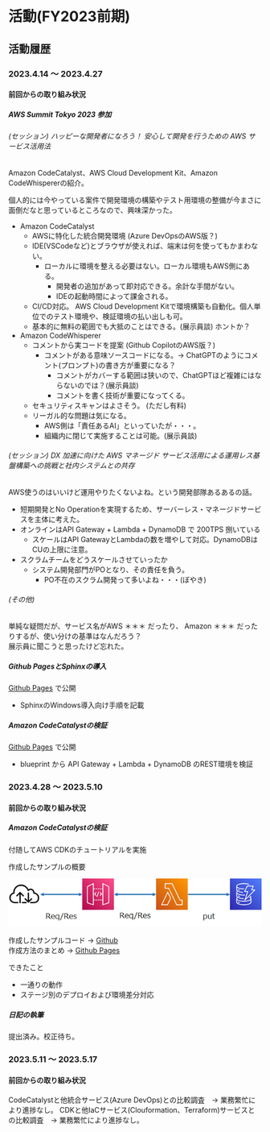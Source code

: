 # 活動(FY2023前期)

## 活動履歴

###  2023.4.14 ～ 2023.4.27

#### 前回からの取り組み状況

##### AWS Summit Tokyo 2023 参加

###### (セッション) ハッピーな開発者になろう！ 安心して開発を行うための AWS サービス活用法

Amazon CodeCatalyst、AWS Cloud Development Kit、Amazon CodeWhispererの紹介。  

個人的には今やっている案件で開発環境の構築やテスト用環境の整備が今まさに面倒だなと思っているところなので、興味深かった。

* Amazon CodeCatalyst
  * AWSに特化した統合開発環境 (Azure DevOpsのAWS版？) 
  * IDE(VSCodeなど)とブラウザが使えれば、端末は何を使ってもかまわない。
    * ローカルに環境を整える必要はない。ローカル環境もAWS側にある。
      * 開発者の追加があって即対応できる。余計な手間がない。
      * IDEの起動時間によって課金される。  
  * CI/CD対応。 AWS Cloud Development Kitで環境構築も自動化。個人単位でのテスト環境や、検証環境の払い出しも可。
  * 基本的に無料の範囲でも大抵のことはできる。(展示員談) ホントか？
* Amazon CodeWhisperer
  * コメントから実コードを提案 (Github CopilotのAWS版？)
    * コメントがある意味ソースコードになる。→ ChatGPTのようにコメント(プロンプト)の書き方が重要になる？ 
      * コメントがカバーする範囲は狭いので、ChatGPTほど複雑にはならないのでは？(展示員談) 
      * コメントを書く技術が重要になってくる。 
  * セキュリティスキャンはよさそう。 (ただし有料) 
  * リーガル的な問題は気になる。
    * AWS側は「責任あるAI」といっていたが・・・。
    * 組織内に閉じて実施することは可能。(展示員談)

###### (セッション) DX 加速に向けた AWS マネージド サービス活用による運用レス基盤構築への挑戦と社内システムとの共存

AWS使うのはいいけど運用やりたくないよね。という開発部隊あるあるの話。

* 短期開発とNo Operationを実現するため、サーバーレス・マネージドサービスを主体に考えた。
* オンラインはAPI Gateway + Lambda + DynamoDB で 200TPS 捌いている
  * スケールはAPI GatewayとLambdaの数を増やして対応。DynamoDBはCUの上限に注意。
* スクラムチームをどうスケールさせていったか
  * システム開発部門がPOとなり、その責任を負う。 
    * PO不在のスクラム開発って多いよね・・・(ぼやき)

###### (その他)

単純な疑問だが、サービス名がAWS ＊＊＊ だったり、 Amazon ＊＊＊ だったりするが、使い分けの基準はなんだろう？  
展示員に聞こうと思ったけど忘れた。

##### Github PagesとSphinxの導入

[Github Pages](https://kobayashim.github.io/tech_log/tech/sphinx.html) で公開

 * SphinxのWindows導入向け手順を記載

##### Amazon CodeCatalystの検証

[Github Pages](https://kobayashim.github.io/tech_log/aws/codecatalyst.html) で公開

 * blueprint から API Gateway + Lambda + DynamoDB のREST環境を検証

###  2023.4.28 ～ 2023.5.10

#### 前回からの取り組み状況

##### Amazon CodeCatalystの検証

付随してAWS CDKのチュートリアルを実施  

作成したサンプルの概要

![CDK Sample](./img/cdk_sample.png "CDK Sample")


作成したサンプルコード → [Github](https://github.com/kobayashim/tutorial_cdk)  
作成方法のまとめ → [Github Pages](https://kobayashim.github.io/tech_log/aws/cdk.html)   

できたこと

* 一通りの動作
* ステージ別のデプロイおよび環境差分対応

##### 日記の執筆

提出済み。校正待ち。

###  2023.5.11 ～ 2023.5.17

#### 前回からの取り組み状況

CodeCatalystと他統合サービス(Azure DevOps)との比較調査　→ 業務繁忙により進捗なし。
CDKと他IaCサービス(Clouformation、Terraform)サービスとの比較調査　→ 業務繁忙により進捗なし。